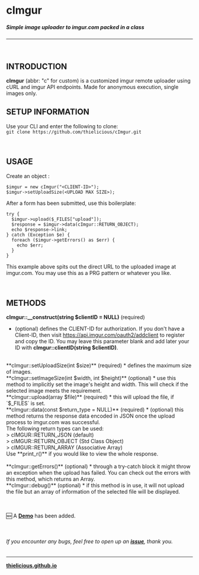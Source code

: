 # cImgur
##### Simple image uploader to imgur.com packed in a class
---

<br>

## INTRODUCTION

**cImgur** (abbr: "c" for custom) is a customized imgur remote uploader using cURL and imgur API endpoints. Made for anonymous execution, single images only.
<br>

## SETUP INFORMATION

Use your CLI and enter the following to clone:<br>
`git clone https://github.com/thielicious/cImgur.git`

<br>

## USAGE

Create an object :
```
$imgur = new cImgur("<CLIENT-ID>");
$imgur->setUploadSize(<UPLOAD MAX SIZE>);
```

After a form has been submitted, use this boilerplate:<br>
```
try {
  $imgur->upload($_FILES["upload"]);
  $response = $imgur->data(cImgur::RETURN_OBJECT);
  echo $response->link;
} catch (Exception $e) {
  foreach ($imgur->getErrors() as $err) {
    echo $err;
  }
}
```
This example above spits out the direct URL to the uploaded image at imgur.com. You may use this as a PRG pattern or whatever you like.

<br>

## METHODS

**cImgur::__construct(string $clientID = NULL)** (required)
* (optional) defines the CLIENT-ID for authorization. If you don't have a Client-ID, then visit https://api.imgur.com/oauth2/addclient to register and copy the ID. You may leave this parameter blank and add later your ID with **cImgur::clientID(string $clientID)**.
<br>
**cImgur::setUploadSize(int $size)** (required)
* defines the maximum size of images.
<br>
**cImgur::setImageSize(int $width, int $height)** (optional)
* use this method to implicitly set the image's height and width. This will check if the selected image meets the requirement.
<br>
**cImgur::upload(array $file)** (required)
* this will upload the file, if `$_FILES` is set.
<br>
**cImgur::data(const $return_type = NULL)** (required)
* (optional) this method returns the response data encoded in JSON once the upload process to imgur.com was successful. <br>
The following return types can be used: <br>
 > cIMGUR::RETURN_JSON (default) <br>
 > cIMGUR::RETURN_OBJECT (Std Class Object) <br>
 > cIMGUR::RETURN_ARRAY (Associative Array) <br>
Use **print_r()** if you would like to view the whole response.<br>
<br>
**cImgur::getErrors()** (optional)
* through a try-catch block it might throw an exception when the upload has failed. You can check out the errors with this method, which returns an Array.
<br>
**cImgur::debug()** (optional)
* if this method is in use, it will not upload the file but an array of information of the selected file will be displayed.<br>

<br>
<br>

:new: A **[Demo](https://jsfiddle.net/Thielicious/4oxmsy49/)** has been added.

<br>

###### If you encounter any bugs, feel free to open up an **[issue](https://github.com/thielicious/cImgur/issues)**, thank you.

---
**[thielicious.github.io](http://thielicious.github.io)**
